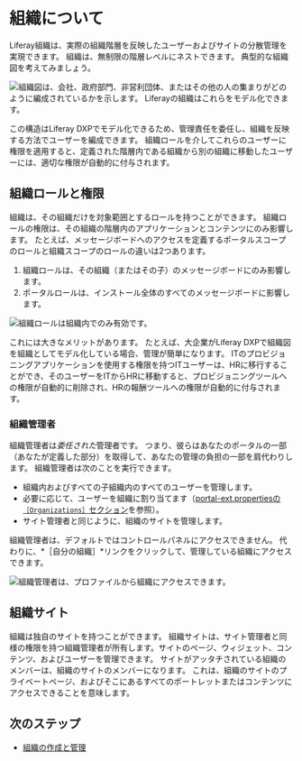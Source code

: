 # 組織について

Liferay組織は、実際の組織階層を反映したユーザーおよびサイトの分散管理を実現できます。 組織は、無制限の階層レベルにネストできます。 典型的な組織図を考えてみましょう。

![組織図は、会社、政府部門、非営利団体、またはその他の人の集まりがどのように編成されているかを示します。 Liferayの組織はこれらをモデル化できます。](./understanding-organizations/images/01.png)

この構造はLiferay DXPでモデル化できるため、管理責任を委任し、組織を反映する方法でユーザーを編成できます。 組織ロールを介してこれらのユーザーに権限を適用すると、定義された階層内である組織から別の組織に移動したユーザーには、適切な権限が自動的に付与されます。

## 組織ロールと権限

組織は、その組織だけを対象範囲とするロールを持つことができます。 組織ロールの権限は、その組織の階層内のアプリケーションとコンテンツにのみ影響します。 たとえば、メッセージボードへのアクセスを定義するポータルスコープのロールと組織スコープのロールの違いは2つあります。

1. 組織ロールは、その組織（またはその子）のメッセージボードにのみ影響します。
1. ポータルロールは、インストール全体のすべてのメッセージボードに影響します。

![組織ロールは組織内でのみ有効です。](./understanding-organizations/images/02.png)

これには大きなメリットがあります。 たとえば、大企業がLiferay DXPで組織図を組織としてモデル化している場合、管理が簡単になります。 ITのプロビジョニングアプリケーションを使用する権限を持つITユーザーは、HRに移行することができ、そのユーザーをITからHRに移動すると、プロビジョニングツールへの権限が自動的に削除され、HRの報酬ツールへの権限が自動的に付与されます。

### 組織管理者

組織管理者は*委任された*管理者です。 つまり、彼らはあなたのポータルの一部（あなたが定義した部分）を取得して、あなたの管理の負担の一部を肩代わりします。 組織管理者は次のことを実行できます。

* 組織内およびすべての子組織内のすべてのユーザーを管理します。
* 必要に応じて、ユーザーを組織に割り当てます（[portal-ext.propertiesの`［Organizations］`セクション](https://learn.liferay.com/reference/latest/en/dxp/propertiesdoc/portal.properties.html#Organizations)を参照）。
* サイト管理者と同じように、組織のサイトを管理します。

組織管理者は、デフォルトではコントロールパネルにアクセスできません。 代わりに、*［自分の組織］*リンクをクリックして、管理している組織にアクセスできます。

![組織管理者は、プロファイルから組織にアクセスできます。](./understanding-organizations/images/03.png)

## 組織サイト

組織は独自のサイトを持つことができます。 組織サイトは、サイト管理者と同様の権限を持つ組織管理者が所有します。サイトのページ、ウィジェット、コンテンツ、およびユーザーを管理できます。 サイトがアッタチされている組織のメンバーは、組織のサイトのメンバーになります。 これは、組織のサイトのプライベートページ、およびそこにあるすべてのポートレットまたはコンテンツにアクセスできることを意味します。

## 次のステップ

* [組織の作成と管理](./creating-and-managing-organizations.md)